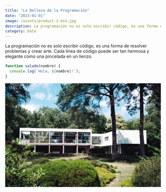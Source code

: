 ```yaml
---
title: "La Belleza de la Programación"
date: "2023-01-01"
image: /assets/product-1-min.jpg
description: La programación no es solo escribir código, es una forma de resolver problemas y crear arte
category: Data
---
```


La programación no es solo escribir código, es una forma de resolver problemas y crear arte. Cada línea de código puede ser tan hermosa y elegante como una pincelada en un lienzo.

```javascript
function saludo(nombre) {
  console.log(`Hola, ${nombre}!`);
}
```

![image](/public/assets/product-1-min.jpg)